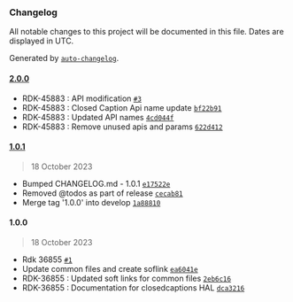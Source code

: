 ### Changelog

All notable changes to this project will be documented in this file. Dates are displayed in UTC.

Generated by [`auto-changelog`](https://github.com/CookPete/auto-changelog).

#### [2.0.0](https://github.com/comcast-sky/rdk-components-hal-closedcaptions/compare/1.0.1...2.0.0)

- RDK-45883 : API modification [`#3`](https://github.com/comcast-sky/rdk-components-hal-closedcaptions/pull/3)
- RDK-45883 : Closed Caption Api name update [`bf22b91`](https://github.com/comcast-sky/rdk-components-hal-closedcaptions/commit/bf22b913051611afa5b7f8c66b6f24364fc4d6e1)
- RDK-45883 :  Updated API names [`4cd044f`](https://github.com/comcast-sky/rdk-components-hal-closedcaptions/commit/4cd044ffb1c245fac6d392f08cfbaf0b6e124b74)
- RDK-45883 :  Remove unused apis and params [`622d412`](https://github.com/comcast-sky/rdk-components-hal-closedcaptions/commit/622d41213ce57bdf5b3f2f0c19d9c81efeb63c57)

#### [1.0.1](https://github.com/comcast-sky/rdk-components-hal-closedcaptions/compare/1.0.0...1.0.1)

> 18 October 2023

- Bumped CHANGELOG.md - 1.0.1 [`e17522e`](https://github.com/comcast-sky/rdk-components-hal-closedcaptions/commit/e17522e363ba3053def164d93e37ecb0d7ddd883)
- Removed @todos as part of release [`cecab81`](https://github.com/comcast-sky/rdk-components-hal-closedcaptions/commit/cecab812d9869205ba8a6cd7aa5ea082bb966099)
- Merge tag '1.0.0' into develop [`1a88810`](https://github.com/comcast-sky/rdk-components-hal-closedcaptions/commit/1a8881085804ead3d201b7f83de3771cd16747af)

#### 1.0.0

> 18 October 2023

- Rdk 36855 [`#1`](https://github.com/comcast-sky/rdk-components-hal-closedcaptions/pull/1)
- Update common files and create soflink [`ea6041e`](https://github.com/comcast-sky/rdk-components-hal-closedcaptions/commit/ea6041e512c0780c3974fd6b8a6b1c9cb6ddfb6d)
- RDK-36855 : Updated soft links for common files [`2eb6c16`](https://github.com/comcast-sky/rdk-components-hal-closedcaptions/commit/2eb6c167f99e7e407d5eec95bc58e4732197a540)
- RDK-36855 : Documentation for closedcaptions HAL [`dca3216`](https://github.com/comcast-sky/rdk-components-hal-closedcaptions/commit/dca3216530320fb2fed1616e3c538a6384f7d28e)
